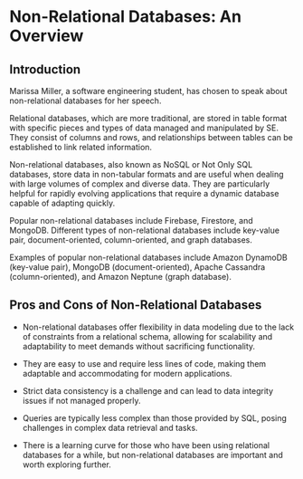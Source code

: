 # Non-Relational Databases: An Overview

## Introduction
Marissa Miller, a software engineering student, has chosen to speak about non-relational databases for her speech.

Relational databases, which are more traditional, are stored in table format with specific pieces and types of data managed and manipulated by SE. They consist of columns and rows, and relationships between tables can be established to link related information.

Non-relational databases, also known as NoSQL or Not Only SQL databases, store data in non-tabular formats and are useful when dealing with large volumes of complex and diverse data. They are particularly helpful for rapidly evolving applications that require a dynamic database capable of adapting quickly.

Popular non-relational databases include Firebase, Firestore, and MongoDB. Different types of non-relational databases include key-value pair, document-oriented, column-oriented, and graph databases.

Examples of popular non-relational databases include Amazon DynamoDB (key-value pair), MongoDB (document-oriented), Apache Cassandra (column-oriented), and Amazon Neptune (graph database).

## Pros and Cons of Non-Relational Databases
- Non-relational databases offer flexibility in data modeling due to the lack of constraints from a relational schema, allowing for scalability and adaptability to meet demands without sacrificing functionality.

- They are easy to use and require less lines of code, making them adaptable and accommodating for modern applications.

- Strict data consistency is a challenge and can lead to data integrity issues if not managed properly.

- Queries are typically less complex than those provided by SQL, posing challenges in complex data retrieval and tasks.

- There is a learning curve for those who have been using relational databases for a while, but non-relational databases are important and worth exploring further.
